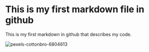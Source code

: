 # This is my first markdown file in github

This is my first markdown in github that describes my code.


![pexels-cottonbro-6804613](https://github.com/user-attachments/assets/b11abecc-15c4-4f9b-a7b2-a57140ea03d4)
